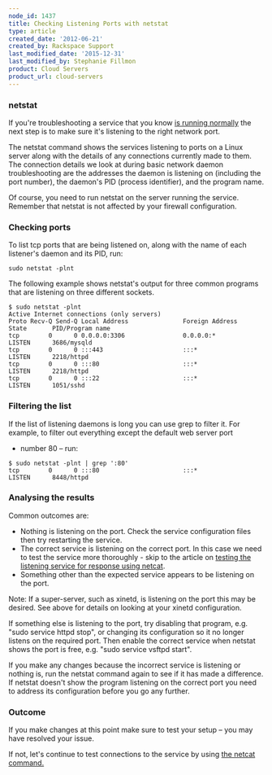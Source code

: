 ```yaml
---
node_id: 1437
title: Checking Listening Ports with netstat
type: article
created_date: '2012-06-21'
created_by: Rackspace Support
last_modified_date: '2015-12-31'
last_modified_by: Stephanie Fillmon
product: Cloud Servers
product_url: cloud-servers
---
```


<div id="concept_qbl_bjv_ng" class="nested0">

### netstat

<div class="body conbody">

If you're troubleshooting a service that you know [is running
normally](/how-to/checking-system-load-on-linux)
the next step is to make sure it's listening to the right network port.

The netstat command shows the services listening to ports on a Linux
server along with the details of any connections currently made to them.
The connection details we look at during basic network daemon
troubleshooting are the addresses the daemon is listening on (including
the port number), the daemon's PID (process identifier), and the program
name.

Of course, you need to run netstat on the server running the service.
Remember that netstat is not affected by your firewall configuration.

</div>

</div>

<div id="task_dcl_2jv_ng" class="topic task nested0">

### Checking ports

<div class="body taskbody">

<div class="section steps-informal">

To list tcp ports that are being listened on, along with the name of
each listener's daemon and its PID, run:

``` {.pre .codeblock}
sudo netstat -plnt
```

The following example shows netstat's output for three common programs
that are listening on three different sockets.

``` {.pre .codeblock}
$ sudo netstat -plnt
Active Internet connections (only servers)
Proto Recv-Q Send-Q Local Address               Foreign Address             State       PID/Program name
tcp        0      0 0.0.0.0:3306                0.0.0.0:*                   LISTEN      3686/mysqld
tcp        0      0 :::443                      :::*                        LISTEN      2218/httpd
tcp        0      0 :::80                       :::*                        LISTEN      2218/httpd
tcp        0      0 :::22                       :::*                        LISTEN      1051/sshd
```

</div>

</div>

</div>

<div id="task_f4j_hjv_ng" class="topic task nested0">

### Filtering the list

<div class="body taskbody">

<div class="section steps-informal">

If the list of listening daemons is long you can use grep to filter it.
For example, to filter out everything except the default web server port
- number 80 &ndash; run:

``` {.pre .codeblock}
$ sudo netstat -plnt | grep ':80'
tcp        0      0 :::80                       :::*                        LISTEN      8448/httpd
```

</div>

</div>

</div>

<div id="concept_3pn_ljv_ng" class="topic concept nested0">

### Analysing the results

<div class="body conbody">

Common outcomes are:

-   Nothing is listening on the port. Check the service configuration
    files then try restarting the service.
-   The correct service is listening on the correct port. In this case
    we need to test the service more thoroughly - skip to the article on
    [testing the listening service for response using
    netcat](/how-to/testing-network-services-with-netcat).
-   Something other than the expected service appears to be listening on
    the port.

<div class="p">

<div class="note note">

<span class="notetitle">Note:</span> If a super-server, such as xinetd,
is listening on the port this may be desired. See above for details on
looking at your xinetd configuration.

</div>

</div>

If something else is listening to the port, try disabling that program,
e.g. "sudo service httpd stop", or changing its configuration so it no
longer listens on the required port. Then enable the correct service
when netstat shows the port is free, e.g. "sudo service vsftpd start".

If you make any changes because the incorrect service is listening or
nothing is, run the netstat command again to see if it has made a
difference. If netstat doesn't show the program listening on the correct
port you need to address its configuration before you go any further.

</div>

</div>

<div id="concept_s5f_njv_ng" class="topic concept nested0">

### Outcome

<div class="body conbody">

If you make changes at this point make sure to test your setup &ndash; you may
have resolved your issue.

If not, let's continue to test connections to the service by using [the
netcat
command.](/how-to/testing-network-services-with-netcat)

</div>

</div>

